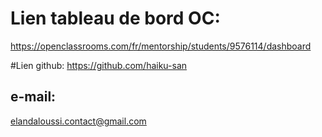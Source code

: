 # Lien tableau de bord OC: 
https://openclassrooms.com/fr/mentorship/students/9576114/dashboard

#Lien github: 
https://github.com/haiku-san

## e-mail: 
elandaloussi.contact@gmail.com

